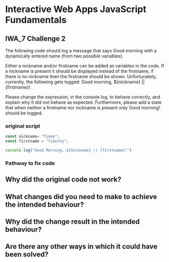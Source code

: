 # Interactive Web Apps JavaScript Fundamentals
## IWA_7 Challenge 2
The following code should log a message that says Good morning with a dynamically entered name (from two possible variables).  

Either a nickname and/or firstname can be added as variables in the code. If a nickname is present it should be displayed instead of the firstname, if there is no nickname then the firstname should be shown. Unfortunately, currently, the following gets logged: Good morning, ${nickname} || {firstname}!.  

Please change the expression, in the console log, to behave correctly, and explain why it did not behave as expected. Furthermore, please add a state that when neither a firstname nor nickname is present only Good morning! should be logged.
### original script
```javascript
const nickname= "Timmy";
const firstname = "Timothy";

console.log("Good Morning, ${nickname} || {firstname}!")
```
### Pathway to fix code

## Why did the original code not work?

## What changes did you need to make to achieve the intended behaviour?

## Why did the change result in the intended behaviour?

## Are there any other ways in which it could have been solved?